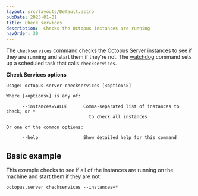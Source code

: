 ```yaml
---
layout: src/layouts/Default.astro
pubDate: 2023-01-01
title: Check services
description:  Checks the Octopus instances are running
navOrder: 30
---
```


The `checkservices` command checks the Octopus Server instances to see if they are running and start them if they're not.  The [watchdog](/docs/administration/managing-infrastructure/service-watchdog.md) command sets up a scheduled task that calls `checkservices`.

**Check Services options**

```text
Usage: octopus.server checkservices [<options>]

Where [<options>] is any of:

      --instances=VALUE      Comma-separated list of instances to check, or *
                               to check all instances

Or one of the common options:

      --help                 Show detailed help for this command
```

## Basic example

This example checks to see if all of the instances are running on the machine and start them if they are not:

```text
octopus.server checkservices --instances=*
```
